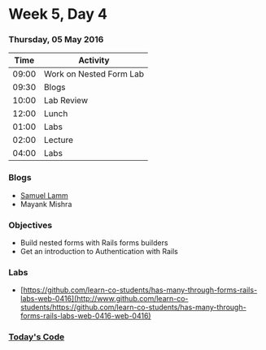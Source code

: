 # Week 5, Day 4

### Thursday, 05 May 2016

| Time | Activity |
| --- | --- |
| 09:00 | Work on Nested Form Lab |
| 09:30 | Blogs |
| 10:00 | Lab Review |
| 12:00 | Lunch |
| 01:00 | Labs |
| 02:00 | Lecture |
| 04:00 | Labs |

### Blogs

- [Samuel Lamm](http://www.selfdotcode.tumblr.com/)
- Mayank Mishra

### Objectives

- Build nested forms with Rails forms builders 
- Get an introduction to Authentication with Rails 

### Labs

- [https://github.com/learn-co-students/has-many-through-forms-rails-labs-web-0416](http://www.github.com/learn-co-students/https://github.com/learn-co-students/has-many-through-forms-rails-labs-web-0416-web-0416)


### [Today's Code](https://github.com/StevenNunez/has-many-through-forms-rails-labs-web-0416)
